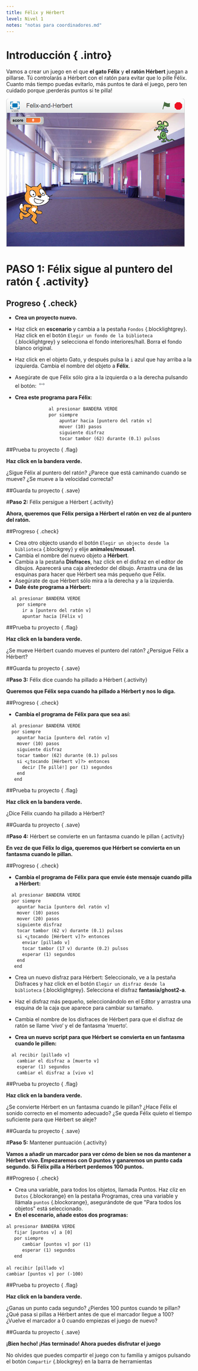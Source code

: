 ```yaml
---
title: Félix y Hérbert
level: Nivel 1
notes: "notas para coordinadores.md"
---
```


# Introducción { .intro}
Vamos a crear un juego en el que __el gato Félix__ y __el ratón Hérbert__ juegan a pillarse. Tú controlarás a Hérbert con el ratón para evitar que lo pille Félix. Cuanto más tiempo puedas evitarlo, más puntos te dará el juego, pero ten cuidado porque ¡perderás puntos si te pilla!

![Captura de Pantalla](felixherbert_screenshot.png "Captura de Pantalla")

# PASO 1: Félix sigue al puntero del ratón { .activity}

## Progreso { .check}

+ **Crea un proyecto nuevo.**

+ Haz click en **escenario** y cambia a la pestaña `Fondos` {.blocklightgrey}. Haz click en el botón `Elegir un fondo de la biblioteca` {.blocklightgrey} y selecciona el fondo interiores/hall. Borra el fondo blanco original.

+ Haz click en el objeto Gato, y después pulsa la `i` azul que hay arriba a la izquierda. Cambia el nombre del objeto a **Félix**.
+ Asegúrate de que Félix sólo gira a la izquierda o a la derecha pulsando el botón: ![Estilo de rotación](estilo-rotacion-izq-dcha.png "Estilo de rotación")
+ **Crea este programa para Félix**:

```blocks
				al presionar BANDERA VERDE
    			por siempre
			        apuntar hacia [puntero del ratón v]
			        mover (10) pasos
			        siguiente disfraz
			        tocar tambor (62) durante (0.1) pulsos
```

##Prueba tu proyecto { .flag}

**Haz click en la bandera verde.**

¿Sigue Félix al puntero del ratón? ¿Parece que está caminando cuando se mueve? ¿Se mueve a la velocidad correcta?

##Guarda tu proyecto { .save}


#**Paso 2:**   Félix persigue a Hérbert {.activity}

**Ahora, queremos que Félix persiga a Hérbert el ratón en vez de al puntero del ratón.**

##Progreso { .check}

+ Crea otro objecto usando el botón `Elegir un objecto desde la biblioteca` {.blockgrey} y elije **animales/mouse1**.
+ Cambia el nombre del nuevo objeto a **Hérbert**.
+ Cambia a la pestaña __Disfraces__, haz click en el disfraz en el editor de dibujos. Aparecerá una caja alrededor del dibujo. Arrastra una de las esquinas para hacer que Hérbert sea más pequeño que Félix. 
+ Asegúrate de que Hérbert sólo mira a la derecha y a la izquierda.
+ **Dale éste programa a Hérbert:**

```blocks
  al presionar BANDERA VERDE
    por siempre
      ir a [puntero del ratón v]
      apuntar hacia [Félix v]
```

##Prueba tu proyecto { .flag}

**Haz click en la bandera verde.**

¿Se mueve Hérbert cuando mueves el puntero del ratón? ¿Persigue Félix a Hérbert?

##Guarda tu proyecto { .save}


#**Paso 3:**   Félix dice cuando ha pillado a Hérbert {.activity}

**Queremos que Félix sepa cuando ha pillado a Hérbert y nos lo diga.**

##Progreso { .check}

+ **Cambia el programa de Félix para que sea así:**

```blocks
  al presionar BANDERA VERDE
  por siempre
    apuntar hacia [puntero del ratón v]
    mover (10) pasos
    siguiente disfraz
    tocar tambor (62) durante (0.1) pulsos
    si <¿tocando [Hérbert v]?> entonces
      decir [Te pillé!] por (1) segundos
    end
   end
```

##Prueba tu proyecto { .flag}

**Haz click en la bandera verde.**

¿Dice Félix cuando ha pillado a Hérbert?

##Guarda tu proyecto { .save}

#**Paso 4:**  Hérbert se convierte en un fantasma cuando le pillan {.activity}

**En vez de que Félix lo diga, queremos que Hérbert se convierta en un fantasma cuando le pillan.**

##Progreso { .check}

+ **Cambia el programa de Félix para que envíe éste mensaje cuando pilla a Hérbert:**

```blocks
  al presionar BANDERA VERDE
  por siempre
    apuntar hacia [puntero del ratón v]
    mover (10) pasos
    mover (20) pasos
    siguiente disfraz
    tocar tambor (62 v) durante (0.1) pulsos
    si <¿tocando [Hérbert v]?> entonces
      enviar [pillado v]
      tocar tambor (17 v) durante (0.2) pulsos
      esperar (1) segundos
    end
   end
```

+ Crea un nuevo disfraz para Hérbert: Seleccionalo, ve a la pestaña Disfraces y haz click en el botón `Elegir un disfraz desde la biblioteca` {.blocklightgrey}. Selecciona el disfraz **fantasía/ghost2-a**.

+ Haz el disfraz más pequeño, seleccionándolo en el Editor y arrastra una esquina de la caja que aparece para cambiar su tamaño.

+ Cambia el nombre de los disfraces de Hérbert para que el disfraz de ratón se llame ‘vivo‘ y el de fantasma ‘muerto‘.

+ **Crea un nuevo script para que Hérbert se convierta en un fantasma cuando le pillen:**

```blocks
  al recibir [pillado v]
    cambiar el disfraz a [muerto v]
    esperar (1) segundos
    cambiar el disfraz a [vivo v]

```

##Prueba tu proyecto { .flag}

**Haz click en la bandera verde.**

¿Se convierte Hérbert en un fantasma cuando le pillan?
¿Hace Félix el sonido correcto en el momento adecuado?
¿Se queda Félix quieto el tiempo suficiente para que Hérbert se aleje?

##Guarda tu proyecto { .save}

#**Paso 5:**  Mantener puntuación {.activity}

**Vamos a añadir un marcador para ver cómo de bien se nos da mantener a Hérbert vivo.
Empezaremos con 0 puntos y ganaremos un punto cada segundo. Si Félix pilla a Hérbert perdemos 100 puntos.**

##Progreso { .check}

+ Crea una variable, para todos los objetos, llamada Puntos. Haz cliz en `Datos` {.blockorange} en la pestaña Programas, crea una variable y llámala `puntos` {.blockorange}, asegurándote de que "Para todos los objetos" está seleccionado.
+ **En el escenario, añade estos dos programas:**


```blocks
al presionar BANDERA VERDE
   fijar [puntos v] a [0]
   por siempre
      cambiar [puntos v] por (1)
      esperar (1) segundos
   end

al recibir [pillado v]
cambiar [puntos v] por (-100)
```

##Prueba tu proyecto { .flag}

**Haz click en la bandera verde.**

¿Ganas un punto cada segundo?
¿Pierdes 100 puntos cuando te pillan?
¿Qué pasa si pillas a Hérbert antes de que el marcador llegue a 100? ¿Vuelve el marcador a 0 cuando empiezas el juego de nuevo?

##Guarda tu proyecto { .save}

**¡Bien hecho! ¡Has terminado! Ahora puedes disfrutar el juego**

No olvides que puedes compartir el juego con tu familia y amigos pulsando el botón `Compartir` {.blockgrey} en la barra de herramientas

